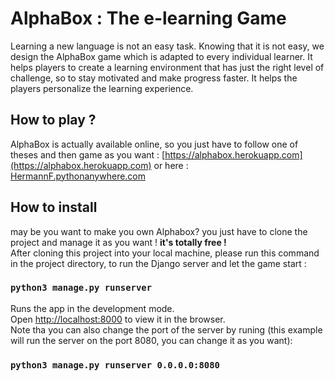 # AlphaBox : The e-learning Game

Learning a new language is not an easy task. Knowing that it is not easy, we design the AlphaBox game which is adapted to every individual learner. It helps players to create a learning environment that has just the right level of challenge, so to stay motivated and make progress faster. It helps the players personalize the learning experience.

## How to play ?

AlphaBox is actually available online, so you just have to follow one of theses and then game as you want : [https://alphabox.herokuapp.com](https://alphabox.herokuapp.com)
or here : [HermannF.pythonanywhere.com](HermannF.pythonanywhere.com)

## How to install

may be you want to make you own Alphabox? you just have to clone the project and manage it as you want ! **it's totally free !**\
After cloning this project into your local machine, please run this command in the project directory, to run the Django server and let the game start :

### `python3 manage.py runserver`

Runs the app in the development mode.\
Open [http://localhost:8000](http://localhost:8000) to view it in the browser.\
Note tha you can also change the port of the server by runing (this example will run the server on the port 8080, you can change it as you want):

### `python3 manage.py runserver 0.0.0.0:8080`
